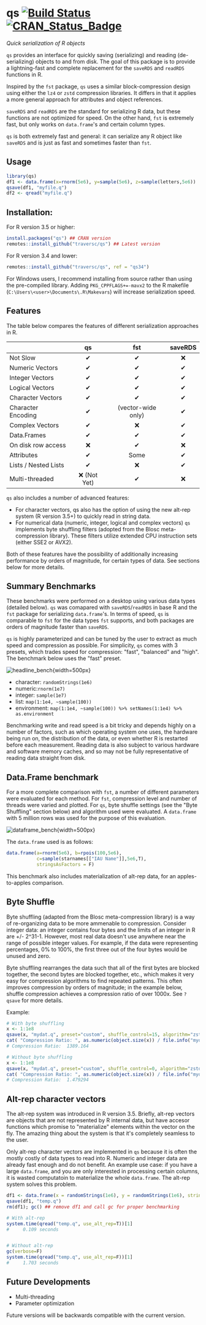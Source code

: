 # qs [![Build Status](https://travis-ci.org/traversc/qs.svg)](https://travis-ci.org/traversc/qs) [![CRAN\_Status\_Badge](http://www.r-pkg.org/badges/version/qs)](https://cran.r-project.org/package=qs)

*Quick serialization of R objects*

`qs` provides an interface for quickly saving (serializing) and reading (de-serializing) objects to and from disk. The goal of this package is to provide a lightning-fast and complete replacement for the `saveRDS` and `readRDS` functions in R.

Inspired by the `fst` package, `qs` uses a similar block-compression design using either the `lz4` or `zstd` compression libraries. It differs in that it applies a more general approach for attributes and object references.  

`saveRDS` and `readRDS` are the standard for serializing R data, but these functions are not optimized for speed.  On the other hand, `fst` is extremely fast, but only works on `data.frame`'s and certain column types.  

`qs` is both  extremely fast and general: it can serialize any R object like `saveRDS` and is just as fast and sometimes faster than `fst`.

## Usage

```r
library(qs)
df1 <- data.frame(x=rnorm(5e6), y=sample(5e6), z=sample(letters,5e6))
qsave(df1, "myfile.q")
df2 <- qread("myfile.q")
```
## Installation:
For R version 3.5 or higher:

```r
install.packages("qs") ## CRAN version
remotes::install_github("traversc/qs") ## Latest version
```
For R version 3.4 and lower:

```r
remotes::install_github("traversc/qs", ref = "qs34")
```
For Windows users, I recommend installing from source rather than using the pre-compiled library. Adding `PKG_CPPFLAGS+=-mavx2` to the R makefile (`C:\Users\<user>\Documents\.R\Makevars`) will increase serialization speed. 
## Features
The table below compares the features of different serialization approaches in R.

|                    | qs         | fst           | saveRDS  |
|--------------------|:-----------:|:---------------:|:----------:|
| Not Slow             | &#10004;   | &#10004;       | &#10060; |
| Numeric Vectors    | &#10004;   | &#10004;       | &#10004;  |
| Integer Vectors    | &#10004;   | &#10004;       | &#10004;  |
| Logical Vectors    | &#10004;   | &#10004;       | &#10004;  |
| Character Vectors  | &#10004;   | &#10004;       | &#10004;  |
| Character Encoding | &#10004;   | (vector-wide only) | &#10004;  |
| Complex Vectors    | &#10004;   | &#10060;      | &#10004;  |
| Data.Frames        | &#10004;   | &#10004;       | &#10004;  |
| On disk row access | &#10060;  | &#10004;       | &#10060; |
| Attributes         | &#10004;   | Some          | &#10004;  |
| Lists / Nested Lists| &#10004;   |  &#10060;     | &#10004;  |
| Multi-threaded     | &#10060; (Not Yet) | &#10004;      |  &#10060;   |


`qs` also includes a number of advanced features:

* For character vectors, qs also has the option of using the new alt-rep system (R version 3.5+) to quickly read in string data.
* For numerical data (numeric, integer, logical and complex vectors) `qs` implements byte shuffling filters (adopted from the Blosc meta-compression library).  These filters utilize extended CPU instruction sets (either SSE2 or AVX2).

Both of these features have the possibility of additionally increasing performance by orders of magnitude, for certain types of data.  See sections below for more details.  
## Summary Benchmarks

These benchmarks were performed on a desktop using various data types (detailed below). `qs` was comapared with `saveRDS`/`readRDS` in base R and the `fst` package for serializing `data.frame`'s.  In terms of speed, `qs` is  comparable to `fst` for the data types `fst` supports, and both packages are orders of magnitude faster than `saveRDS`.  

`qs` is highly parameterized and can be tuned by the user to extract as much speed and compression as possible.  For simplicity, `qs` comes with 3 presets, which trades speed for compression: "fast", "balanced" and "high".  The benchmark below uses the "fast" preset.  

![](vignettes/headline_bench.png "headline_bench"){width=500px}

* character: `randomStrings(1e6)`
* numeric:`rnorm(1e7)`
* integer: `sample(1e7)`
* list: `map(1:1e4, ~sample(100))`
* environment: `map(1:1e4, ~sample(100)) %>% setNames(1:1e4) %>% as.environment`


Benchmarking write and read speed is a bit tricky and depends highly on a number of factors, such as which operating system one uses, the hardware being run on, the distribution of the data, or even whether R is restarted before each measurement.  Reading data is also subject to various hardware and software memory caches, and so may not be fully representative of reading data straight from disk.  

## Data.Frame benchmark

For a more complete comparison with `fst`, a number of different parameters were evaluated for each method.  For `fst`, compression level and number of threads were varied and plotted.  For `qs`, byte shuffle settings (see the "Byte Shuffling" section below) and algorithm used were evaluated.  A `data.frame` with 5 million rows was used for the purpose of this evaluation. 

![](vignettes/dataframe_bench.png "dataframe_bench"){width=500px}

The `data.frame` used is as follows:

```r
data.frame(a=rnorm(5e6), b=rpois(100,5e6),
           c=sample(starnames[["IAU Name"]],5e6,T), 
           stringsAsFactors = F)
```

This benchmark also includes materialization of alt-rep data, for an apples-to-apples comparison.  

## Byte Shuffle

Byte shuffling (adapted from the Blosc meta-compression library) is a way of re-organizing data to be more ammenable to compression.  Consider integer data: an integer contains four bytes and the limits of an integer in R are +/- 2^31-1.  However, most real data doesn't use anywhere near the range of possible integer values.  For example, if the data were representing percentages, 0% to 100%, the first three out of the four bytes would be unused and zero.    

Byte shuffling rearranges the data such that all of the first bytes are blocked together, the second bytes are blocked together, etc., which makes it very easy for compression algorithms to find repeated patterns.  This often improves compression by orders of magnitude; in the example below, shuffle compression achieves a compression ratio of over 1000x.  See `?qsave` for more details. 

Example:

```r
# With byte shuffling
x <- 1:1e8
qsave(x, "mydat.q", preset="custom", shuffle_control=15, algorithm="zstd")
cat( "Compression Ratio: ", as.numeric(object.size(x)) / file.info("mydat.q")$size, "\n" )
# Compression Ratio:  1389.164

# Without byte shuffling
x <- 1:1e8
qsave(x, "mydat.q", preset="custom", shuffle_control=0, algorithm="zstd")
cat( "Compression Ratio: ", as.numeric(object.size(x)) / file.info("mydat.q")$size, "\n" )
# Compression Ratio:  1.479294 
```

## Alt-rep character vectors

The alt-rep system was introduced in R version 3.5.  Briefly, alt-rep vectors are objects that are not represented by R internal data, but have accesor functions which promise to "materialize" elements within the vector on the fly.  The amazing thing about the system is that it's completely seamless to the user.  

Only alt-rep character vectors are implemented in `qs` because it is often the mostly costly of data types to read into R.  Numeric and integer data are already fast enough and do not benefit.  An example use case: if you have a large `data.frame`, and you are only interested in processing certain columns, it is wasted computatoin to materialize the whole `data.frame`.  The alt-rep system solves this problem.  


```r
df1 <- data.frame(x = randomStrings(1e6), y = randomStrings(1e6), stringsAsFactors = F)
qsave(df1, "temp.q")
rm(df1); gc() ## remove df1 and call gc for proper benchmarking

# With alt-rep
system.time(qread("temp.q", use_alt_rep=T))[1]
#     0.109 seconds


# Without alt-rep
gc(verbose=F)
system.time(qread("temp.q", use_alt_rep=F))[1]
#     1.703 seconds
```

## Future Developments

* Multi-threading
* Parameter optimization

Future versions will be backwards compatible with the current version.  
